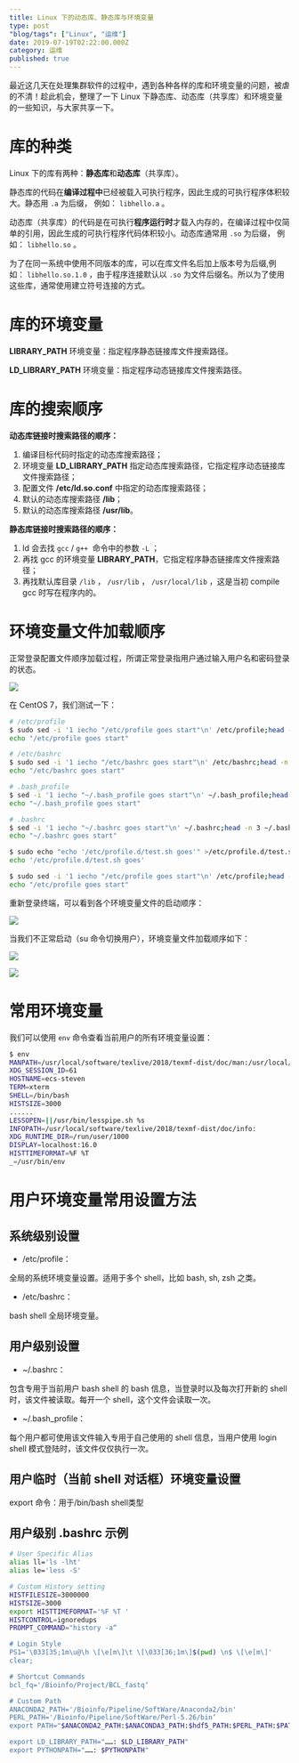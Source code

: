 ```yaml
---
title: Linux 下的动态库、静态库与环境变量
type: post
"blog/tags": ["Linux", "运维"]
date: 2019-07-19T02:22:00.000Z
category: 运维
published: true
---
```


最近这几天在处理集群软件的过程中，遇到各种各样的库和环境变量的问题，被虐的不清！趁此机会，整理了一下 Linux 下静态库、动态库（共享库）和环境变量的一些知识，与大家共享一下。



# 库的种类

Linux 下的库有两种：**静态库**和**动态库**（共享库）。

静态库的代码在**编译过程中**已经被载入可执行程序，因此生成的可执行程序体积较大。静态用 `.a` 为后缀， 例如： `libhello.a` 。

动态库（共享库）的代码是在可执行**程序运行时**才载入内存的，在编译过程中仅简单的引用，因此生成的可执行程序代码体积较小。动态库通常用 `.so` 为后缀， 例如： `libhello.so` 。

为了在同一系统中使用不同版本的库，可以在库文件名后加上版本号为后缀,例如： `libhello.so.1.0` ，由于程序连接默认以 `.so` 为文件后缀名。所以为了使用这些库，通常使用建立符号连接的方式。



# 库的环境变量

**LIBRARY_PATH**
环境变量：指定程序静态链接库文件搜索路径。

**LD_LIBRARY_PATH**
环境变量：指定程序动态链接库文件搜索路径。



# 库的搜索顺序

**动态库链接时搜索路径的顺序：**

1. 编译目标代码时指定的动态库搜索路径；
1. 环境变量
**LD_LIBRARY_PATH** 指定动态库搜索路径，它指定程序动态链接库文件搜索路径；
1. 配置文件
**/etc/ld.so.conf** 中指定的动态库搜索路径；
1. 默认的动态库搜索路径
**/lib**；
1. 默认的动态库搜索路径
**/usr/lib**。

**静态库链接时搜索路径的顺序：**

1. ld 会去找 `gcc` / `g++`  命令中的参数 `-L` ；
1. 再找 gcc 的环境变量 **LIBRARY_PATH**，它指定程序静态链接库文件搜索路径；
1. 再找默认库目录 `/lib` ， `/usr/lib` ， `/usr/local/lib` ，这是当初 compile gcc 时写在程序内的。


# 环境变量文件加载顺序

正常登录配置文件顺序加载过程，所谓正常登录指用户通过输入用户名和密码登录的状态。

![](https://qiniu.bioinit.com/yuque/0/2019/png/126032/1566551259962-56a823c2-f6f6-4e64-bd75-4dc0e27f4e28.png#align=left&display=inline&height=244&name=image.png&originHeight=244&originWidth=845&size=19821&status=done&width=845)

在 CentOS 7，我们测试一下：
```bash
# /etc/profile
$ sudo sed -i '1 iecho "/etc/profile goes start"\n' /etc/profile;head -n 3 /etc/profile
echo "/etc/profile goes start"

# /etc/bashrc
$ sudo sed -i '1 iecho "/etc/bashrc goes start"\n' /etc/bashrc;head -n 3 /etc/bashrc
echo "/etc/bashrc goes start"

# .bash_profile
$ sed -i '1 iecho "~/.bash_profile goes start"\n' ~/.bash_profile;head -n 3 ~/.bash_profile
echo "~/.bash_profile goes start"

# .bashrc
$ sed -i '1 iecho "~/.bashrc goes start"\n' ~/.bashrc;head -n 3 ~/.bashrc
echo "~/.bashrc goes start"

$ sudo echo "echo '/etc/profile.d/test.sh goes'" >/etc/profile.d/test.sh;cat /etc/profile.d/test.sh
echo '/etc/profile.d/test.sh goes'

$ sudo sed -i '1 iecho "/etc/profile goes start"\n' /etc/profile;head -n 3 /etc/profile
echo "/etc/profile goes start"
```

重新登录终端，可以看到各个环境变量文件的启动顺序：

![](https://qiniu.bioinit.com/yuque/0/2019/png/126032/1563507266576-43dcd960-e475-4305-80d6-1c81b023ab4d.png#align=left&display=inline&height=327&name=image.png&originHeight=327&originWidth=772&size=42121&status=done&width=772)


当我们不正常启动（su 命令切换用户），环境变量文件加载顺序如下：

![](https://qiniu.bioinit.com/yuque/0/2019/png/126032/1563513885037-271bd3eb-80e8-4d48-b871-387cf23ea70e.png#align=left&display=inline&height=291&name=image.png&originHeight=291&originWidth=723&size=20899&status=done&width=723)

![](https://qiniu.bioinit.com/yuque/0/2019/png/126032/1563514034328-0b7fdc31-638d-4c3a-8681-bce631eac7d4.png#align=left&display=inline&height=456&name=image.png&originHeight=456&originWidth=840&size=51052&status=done&width=840)



# 常用环境变量

我们可以使用 `env` 命令查看当前用户的所有环境变量设置：
```bash
$ env
MANPATH=/usr/local/software/texlive/2018/texmf-dist/doc/man:/usr/local/auto-devops/ansible/docs/man:
XDG_SESSION_ID=61
HOSTNAME=ecs-steven
TERM=xterm
SHELL=/bin/bash
HISTSIZE=3000
......
LESSOPEN=||/usr/bin/lesspipe.sh %s
INFOPATH=/usr/local/software/texlive/2018/texmf-dist/doc/info:
XDG_RUNTIME_DIR=/run/user/1000
DISPLAY=localhost:16.0
HISTTIMEFORMAT=%F %T
_=/usr/bin/env
```



# **用户环境变量常用设置方法**


## 系统级别设置

- /etc/profile：

全局的系统环境变量设置。适用于多个 shell，比如 bash, sh, zsh 之类。

- /etc/bashrc：

bash shell 全局环境变量。



## 用户级别设置

- ~/.bashrc：

包含专用于当前用户 bash
shell 的 bash 信息，当登录时以及每次打开新的 shell
时，该文件被读取。每开一个 shell，这个文件会读取一次。

- ~/.bash_profile：

每个用户都可使用该文件输入专用于自己使用的 shell 信息，当用户使用 login
shell 模式登陆时，该文件仅仅执行一次。



## **用户临时（当前 shell 对话框）环境变量设置**

export
命令：用于/bin/bash shell类型


## 用户级别 .bashrc 示例

```bash
# User Specific Alias
alias ll='ls -lht'
alias le='less -S'

# Custom History setting
HISTFILESIZE=3000000
HISTSIZE=3000
export HISTTIMEFORMAT='%F %T '
HISTCONTROL=ignoredups
PROMPT_COMMAND="history -a“

# Login Style
PS1='\033[35;1m\u@\h \[\e[m\]\t \[\033[36;1m\]$(pwd) \n$ \[\e[m\]'
clear;

# Shortcut Commands
bcl_fq='/Bioinfo/Project/BCL_fastq‘

# Custom Path
ANACONDA2_PATH='/Bioinfo/Pipeline/SoftWare/Anaconda2/bin'
PERL_PATH='/Bioinfo/Pipeline/SoftWare/Perl-5.26/bin‘
export PATH="$ANACONDA2_PATH:$ANACONDA3_PATH:$hdf5_PATH:$PERL_PATH:$PATH"

export LD_LIBRARY_PATH="……: $LD_LIBRARY_PATH"
export PYTHONPATH="……: $PYTHONPATH"
```

